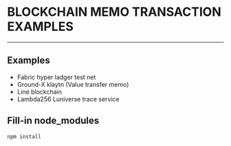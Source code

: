 # BLOCKCHAIN MEMO TRANSACTION EXAMPLES
<hr/>

## Examples
- Fabric hyper ladger test net
- Ground-X klaytn (Value transfer memo)
- Line blockchain
- Lambda256 Luniverse trace service


## Fill-in node_modules
```
npm install
```